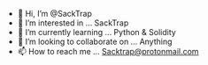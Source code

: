 - 👋 Hi, I’m @SackTrap
- 👀 I’m interested in ... SackTrap
- 🌱 I’m currently learning ... Python & Solidity
- 💞️ I’m looking to collaborate on ... Anything
- 📫 How to reach me ... Sacktrap@protonmail.com

<!---
SackTrap/SackTrap is a ✨ special ✨ repository because its `README.md` (this file) appears on your GitHub profile.
You can click the Preview link to take a look at your changes.
--->
